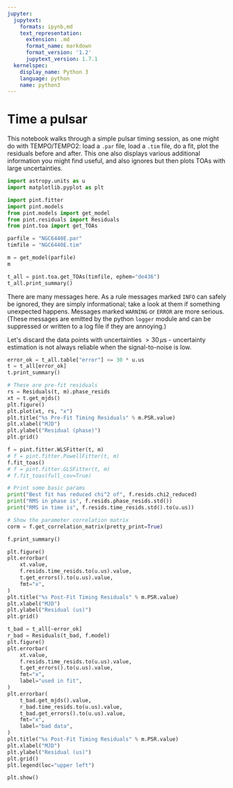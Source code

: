 ```yaml
---
jupyter:
  jupytext:
    formats: ipynb,md
    text_representation:
      extension: .md
      format_name: markdown
      format_version: '1.2'
      jupytext_version: 1.7.1
  kernelspec:
    display_name: Python 3
    language: python
    name: python3
---
```


# Time a pulsar

This notebook walks through a simple pulsar timing session, as one might do with TEMPO/TEMPO2: load a `.par` file, load a `.tim` file, do a fit, plot the residuals before and after. This one also displays various additional information you might find useful, and also ignores but then plots TOAs with large uncertainties.

```python
import astropy.units as u
import matplotlib.pyplot as plt

import pint.fitter
import pint.models
from pint.models import get_model
from pint.residuals import Residuals
from pint.toa import get_TOAs
```

```python
parfile = "NGC6440E.par"
timfile = "NGC6440E.tim"
```

```python
m = get_model(parfile)
m
```

```python
t_all = pint.toa.get_TOAs(timfile, ephem="de436")
t_all.print_summary()
```

There are many messages here. As a rule messages marked `INFO` can safely be ignored, they are simply informational; take a look at them if something unexpected happens. Messages marked `WARNING` or `ERROR` are more serious. (These messages are emitted by the python `logger` module and can be suppressed or written to a log file if they are annoying.)


Let's discard the data points with uncertainties $>30\,\mu\text{s}$ - uncertainty estimation is not always reliable when the signal-to-noise is low.

```python
error_ok = t_all.table["error"] <= 30 * u.us
t = t_all[error_ok]
t.print_summary()
```

```python
# These are pre-fit residuals
rs = Residuals(t, m).phase_resids
xt = t.get_mjds()
plt.figure()
plt.plot(xt, rs, "x")
plt.title("%s Pre-Fit Timing Residuals" % m.PSR.value)
plt.xlabel("MJD")
plt.ylabel("Residual (phase)")
plt.grid()
```

```python
f = pint.fitter.WLSFitter(t, m)
# f = pint.fitter.PowellFitter(t, m)
f.fit_toas()
# f = pint.fitter.GLSFitter(t, m)
# f.fit_toas(full_cov=True)
```

```python
# Print some basic params
print("Best fit has reduced chi^2 of", f.resids.chi2_reduced)
print("RMS in phase is", f.resids.phase_resids.std())
print("RMS in time is", f.resids.time_resids.std().to(u.us))
```

```python
# Show the parameter correlation matrix
corm = f.get_correlation_matrix(pretty_print=True)
```

```python
f.print_summary()
```

```python
plt.figure()
plt.errorbar(
    xt.value,
    f.resids.time_resids.to(u.us).value,
    t.get_errors().to(u.us).value,
    fmt="x",
)
plt.title("%s Post-Fit Timing Residuals" % m.PSR.value)
plt.xlabel("MJD")
plt.ylabel("Residual (us)")
plt.grid()
```

```python
t_bad = t_all[~error_ok]
r_bad = Residuals(t_bad, f.model)
plt.figure()
plt.errorbar(
    xt.value,
    f.resids.time_resids.to(u.us).value,
    t.get_errors().to(u.us).value,
    fmt="x",
    label="used in fit",
)
plt.errorbar(
    t_bad.get_mjds().value,
    r_bad.time_resids.to(u.us).value,
    t_bad.get_errors().to(u.us).value,
    fmt="x",
    label="bad data",
)
plt.title("%s Post-Fit Timing Residuals" % m.PSR.value)
plt.xlabel("MJD")
plt.ylabel("Residual (us)")
plt.grid()
plt.legend(loc="upper left")
```

```python
plt.show()
```

```python

```
